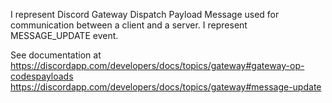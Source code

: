 I represent Discord Gateway Dispatch Payload Message used for communication between a client and a server.
I represent MESSAGE_UPDATE event.

See documentation at https://discordapp.com/developers/docs/topics/gateway#gateway-op-codespayloads
https://discordapp.com/developers/docs/topics/gateway#message-update